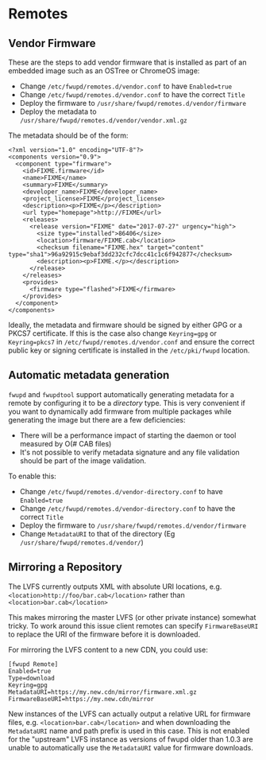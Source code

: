 # Remotes

## Vendor Firmware

These are the steps to add vendor firmware that is installed as part of an embedded image such as an OSTree or ChromeOS image:

* Change `/etc/fwupd/remotes.d/vendor.conf` to have `Enabled=true`
* Change `/etc/fwupd/remotes.d/vendor.conf` to have the correct `Title`
* Deploy the firmware to `/usr/share/fwupd/remotes.d/vendor/firmware`
* Deploy the metadata to `/usr/share/fwupd/remotes.d/vendor/vendor.xml.gz`

The metadata should be of the form:

    <?xml version="1.0" encoding="UTF-8"?>
    <components version="0.9">
      <component type="firmware">
        <id>FIXME.firmware</id>
        <name>FIXME</name>
        <summary>FIXME</summary>
        <developer_name>FIXME</developer_name>
        <project_license>FIXME</project_license>
        <description><p>FIXME</p></description>
        <url type="homepage">http://FIXME</url>
        <releases>
          <release version="FIXME" date="2017-07-27" urgency="high">
            <size type="installed">86406</size>
            <location>firmware/FIXME.cab</location>
            <checksum filename="FIXME.hex" target="content" type="sha1">96a92915c9ebaf3dd232cfc7dcc41c1c6f942877</checksum>
            <description><p>FIXME.</p></description>
          </release>
        </releases>
        <provides>
          <firmware type="flashed">FIXME</firmware>
        </provides>
      </component>
    </components>

Ideally, the metadata and firmware should be signed by either GPG or a PKCS7
certificate. If this is the case also change `Keyring=gpg` or `Keyring=pkcs7`
in `/etc/fwupd/remotes.d/vendor.conf` and ensure the correct public key or
signing certificate is installed in the `/etc/pki/fwupd` location.

## Automatic metadata generation

`fwupd` and `fwupdtool` support automatically generating metadata for a remote
by configuring it to be a *directory* type. This is very convenient if you want to dynamically add firmware from multiple packages while generating the image but there are a few deficiencies:

* There will be a performance impact of starting the daemon or tool measured by O(# CAB files)
* It's not possible to verify metadata signature and any file validation should be part of the image validation.

To enable this:

* Change `/etc/fwupd/remotes.d/vendor-directory.conf` to have `Enabled=true`
* Change `/etc/fwupd/remotes.d/vendor-directory.conf` to have the correct `Title`
* Deploy the firmware to `/usr/share/fwupd/remotes.d/vendor/firmware`
* Change `MetadataURI` to that of the directory (Eg `/usr/share/fwupd/remotes.d/vendor/`)

## Mirroring a Repository

The LVFS currently outputs XML with absolute URI locations, e.g.
`<location>http://foo/bar.cab</location>` rather than `<location>bar.cab</location>`

This makes mirroring the master LVFS (or other private instance) somewhat tricky.
To work around this issue client remotes can specify `FirmwareBaseURI` to
replace the URI of the firmware before it is downloaded.

For mirroring the LVFS content to a new CDN, you could use:

    [fwupd Remote]
    Enabled=true
    Type=download
    Keyring=gpg
    MetadataURI=https://my.new.cdn/mirror/firmware.xml.gz
    FirmwareBaseURI=https://my.new.cdn/mirror

New instances of the LVFS can actually output a relative URL for firmware files,
e.g. `<location>bar.cab</location>` and when downloading the `MetadataURI` name
and path prefix is used in this case.
This is not enabled for the "upstream" LVFS instance as versions of fwupd older
than 1.0.3 are unable to automatically use the `MetadataURI` value for firmware
downloads.
